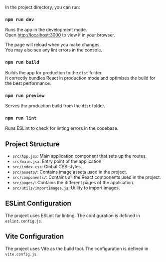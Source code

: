 

In the project directory, you can run:

### `npm run dev`

Runs the app in the development mode.\
Open [http://localhost:3000](http://localhost:3000) to view it in your browser.

The page will reload when you make changes.\
You may also see any lint errors in the console.

### `npm run build`

Builds the app for production to the `dist` folder.\
It correctly bundles React in production mode and optimizes the build for the best performance.

### `npm run preview`

Serves the production build from the `dist` folder.

### `npm run lint`

Runs ESLint to check for linting errors in the codebase.

## Project Structure

- `src/App.jsx`: Main application component that sets up the routes.
- `src/main.jsx`: Entry point of the application.
- `src/index.css`: Global CSS styles.
- `src/assets/`: Contains image assets used in the project.
- `src/components/`: Contains all the React components used in the project.
- `src/pages/`: Contains the different pages of the application.
- `src/utils/importImages.js`: Utility to import images.

## ESLint Configuration

The project uses ESLint for linting. The configuration is defined in `eslint.config.js`.

## Vite Configuration

The project uses Vite as the build tool. The configuration is defined in `vite.config.js`.